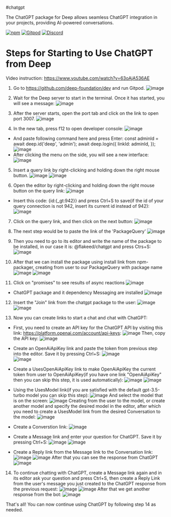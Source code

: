 #chatgpt 

The ChatGPT package for Deep allows seamless ChatGPT integration in your projects, providing AI-powered conversations.

[![npm](https://img.shields.io/npm/v/@deep-foundation/chatgpt.svg)](https://www.npmjs.com/package/@deep-foundation/chatgpt) 
[![Gitpod](https://img.shields.io/badge/Gitpod-ready--to--code-blue?logo=gitpod)](https://gitpod.io/#https://github.com/deep-foundation/dev) 
[![Discord](https://badgen.net/badge/icon/discord?icon=discord&label&color=purple)](https://discord.gg/deep-foundation)

# Steps for Starting to Use ChatGPT from Deep


Video instruction: https://www.youtube.com/watch?v=63oAjA536AE

1. Go to https://github.com/deep-foundation/dev and run Gitpod.
![image](https://user-images.githubusercontent.com/58123600/228636978-0b838aef-43a8-47e1-af20-8ef08911f664.png)

2. Wait for the Deep server to start in the terminal. Once it has started, you will see a message:
![image](https://user-images.githubusercontent.com/58123600/228638401-df7c85da-f5a0-4158-a050-4d6508d3daec.png)
 
3. After the server starts, open the port tab and click on the link to open port 3007.
![image](https://user-images.githubusercontent.com/58123600/228638897-f6373709-ab72-4903-b624-95747d3bff22.png)

4. In the new tab, press f12 to open developer console:
![image](https://user-images.githubusercontent.com/58123600/230727268-3c3e04d4-caca-40cc-8aba-9feba6c20672.png)
* And paste following command here and press Enter:
 const adminId = await deep.id('deep', 'admin');
 await deep.login({
  linkId: adminId,
 });
![image](https://user-images.githubusercontent.com/58123600/230727312-98da474c-a84d-4b79-9b61-af02d7443cdf.png)
* After clicking the menu on the side, you will see a new interface:
![image](https://user-images.githubusercontent.com/58123600/230727327-6296a9cf-089d-465e-a6ac-e9e1091bdeb8.png)

5. Insert a query link by right-clicking and holding down the right mouse button.
![image](https://user-images.githubusercontent.com/58123600/230727395-56c7be3e-8b3a-49be-80df-d2b44d41ff28.png)
![image](https://user-images.githubusercontent.com/58123600/230727446-7d6cd1f8-beb5-4136-b8d7-35ea852b7738.png)

6. Open the editor by right-clicking and holding down the right mouse button on the query link:
![image](https://user-images.githubusercontent.com/58123600/230727482-ba1bcc24-48af-4043-a87a-557dbe38d06c.png)
* Insert this code: {id:{_gt:942}} and press Ctrl+S to save(if the id of your query connection is not 942, insert its current id instead of 942):
![image](https://user-images.githubusercontent.com/58123600/230727530-340b545a-f1c5-435c-8549-19afd99ec853.png)

7. Click on the query link, and then click on the next button:
![image](https://user-images.githubusercontent.com/58123600/230727581-3663d465-6ec5-44bb-8de7-11935411d092.png)

<!-- 8. The next step is to open the packager and find the chatgpt package in the "not installed" section:
![image](https://user-images.githubusercontent.com/58123600/228643018-52128c0a-c850-4bea-9ae5-0ca4a59d93be.png)
![image](https://user-images.githubusercontent.com/58123600/228643113-e6a8f64b-bbd9-4409-a6eb-5b3655b6bcd3.png) -->

8. The next step would be to paste the link of the 'PackageQuery'
![image](https://user-images.githubusercontent.com/58123600/230727623-610fd438-bea8-4d2c-bb88-a1cfe34aec30.png)

9. Then you need to go to its editor and write the name of the package to be installed, in our case it is: @flakeed/chatgpt and press Ctrs+S:
![image](https://user-images.githubusercontent.com/58123600/230727643-3cd76a84-a250-45aa-9d65-6aab18df329a.png)

10. After that we can install the package using install link from npm-packager, creating from user to our PackageQuery with package name
![image](https://user-images.githubusercontent.com/58123600/230727677-1e375892-e0b9-49af-bd97-31cfb66d6c5f.png)
![image](https://user-images.githubusercontent.com/58123600/230727717-4b840fd3-a03e-4f91-9932-d7b2b6edd4d3.png)

11. Click on "promises" to see results of async reactions
![image](https://user-images.githubusercontent.com/58123600/230727949-b35d5432-f15a-4548-9453-ad525d3d8227.png)
* ChatGPT package and it dependency Messaging are installed
![image](https://user-images.githubusercontent.com/58123600/230727965-46d901e2-22b1-43c4-96eb-3e99ca9d11f4.png)

12. Insert the "Join" link from the chatgpt package to the user:
![image](https://user-images.githubusercontent.com/58123600/230728023-08853cd1-4304-4c95-9bf9-0c9384b160c0.png)
![image](https://user-images.githubusercontent.com/58123600/230728028-c36de826-a3ad-4a22-9ad9-f60a4d42f4e4.png)

13. Now you can create links to start a chat and chat with ChatGPT:
* First, you need to create an API key for the ChatGPT API by visiting this link: https://platform.openai.com/account/api-keys:
![image](https://user-images.githubusercontent.com/58123600/228636188-df420f07-e112-4395-a260-bb8af2e238f6.png)
Then, copy the API key:
![image](https://user-images.githubusercontent.com/58123600/228636391-f038806c-afd9-456b-904c-d8ad5822d3b0.png)

* Create an OpenAiApiKey link and paste the token from previous step into the editor. Save it by pressing Ctrl+S:
![image](https://user-images.githubusercontent.com/58123600/230728071-03108fdc-2932-4c16-bb5a-bcee38431172.png)   
![image](https://user-images.githubusercontent.com/58123600/230728120-e46b18b8-25fe-42bd-baf0-c25a8d1a396d.png)
    
* Create a UsesOpenAiApiKey link to make OpenAiApiKey the current token from user to OpenAiApiKey(if you have one link "OpenAiApiKey" then you can skip this step, it is used automatically):
![image](https://user-images.githubusercontent.com/58123600/230728181-a5614da1-e03c-4606-be06-9b9b64d6b122.png)
![image](https://user-images.githubusercontent.com/58123600/230728237-978ee823-7fb5-4f78-ad77-d84cbdf7b286.png)
    
* Using the UsesModel link(if you are satisfied with the default gpt-3.5-turbo model you can skip this step):
![image](https://user-images.githubusercontent.com/58123600/230728267-7d31b8e8-23f0-466a-8bd9-5460af962732.png)
And select the model that is on the screen:
![image](https://user-images.githubusercontent.com/58123600/230728288-ae2e9cd7-1533-4812-8524-20e4a0733d30.png)
Creating from the user to the model, or create another model and specify the desired model in the editor, after which you need to create a UsesModel link from the desired Conversation to the model:
![image](https://user-images.githubusercontent.com/58123600/230728427-43385679-9eb9-433e-97c0-360228205e15.png)
  
* Create a Converstion link:
![image](https://user-images.githubusercontent.com/58123600/230728467-572ffd1f-d623-4970-b43a-add47f1e6f13.png)

* Create a Message link and enter your question for ChatGPT. Save it by pressing Ctrl+S:
![image](https://user-images.githubusercontent.com/58123600/230728506-ba65ba31-b590-43ea-b7d9-9cdee1fa158d.png)
![image](https://user-images.githubusercontent.com/58123600/230728539-e8d64daf-6cd9-4da1-be49-b5c7143a5444.png)
    
* Create a Reply link from the Message link to the Conversation link:
![image](https://user-images.githubusercontent.com/58123600/230728581-04fa2b59-7ae3-4cd7-80ad-ce5b408b9147.png)
![image](https://user-images.githubusercontent.com/58123600/230728614-7049a7cd-ca6e-4d9c-9ce1-f7632514359a.png)
After that you can see the response from ChatGPT
![image](https://user-images.githubusercontent.com/58123600/230728690-24dab2cd-1c49-4d4d-ab56-8a31a5010071.png)
    
14. To continue chatting with ChatGPT, create a Message link again and in its editor ask your question and press Ctrl+S, then create a Reply Link from the user's message you just created to the ChatGPT response from the previous request:
![image](https://user-images.githubusercontent.com/58123600/230728943-a83cc6e9-6176-469b-ba2b-25577d99ba04.png)
![image](https://user-images.githubusercontent.com/58123600/230728972-305bb848-3f16-4174-ade2-7594140699c6.png)
After that we get another response from the bot:
![image](https://user-images.githubusercontent.com/58123600/230729086-0e01b8c7-81f1-497e-8d76-1ddf47fe6073.png)

That's all! You can now continue using ChatGPT by following step 14 as needed.


    





